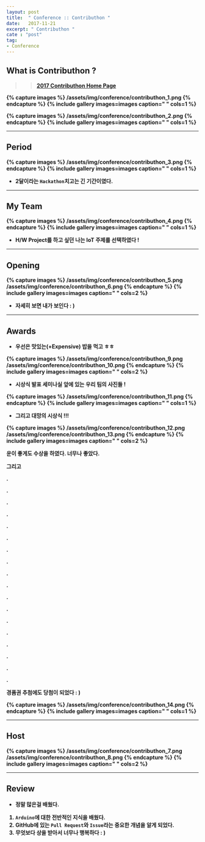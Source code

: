 ```yaml
---
layout: post
title:  " Conference :: Contributhon "
date:   2017-11-21
excerpt: " Contributhon "
cate : "post"
tag:
- Conference
---
```


## What is Contributhon ?

>> <b>[2017 Contributhon Home Page](https://2017.contributhon.kr/)<b>



{% capture images %}
	/assets/img/conference/contributhon_1.png
{% endcapture %}
{% include gallery images=images caption=" " cols=1 %}



{% capture images %}
	/assets/img/conference/contributhon_2.png
{% endcapture %}
{% include gallery images=images caption=" " cols=1 %}

---

## Period

{% capture images %}
	/assets/img/conference/contributhon_3.png
{% endcapture %}
{% include gallery images=images caption=" " cols=1 %}

* 2달이라는 `Hackathon`치고는 긴 기간이였다.

---

## My Team

{% capture images %}
	/assets/img/conference/contributhon_4.png
{% endcapture %}
{% include gallery images=images caption=" " cols=1 %}

* H/W Project를 하고 싶던 나는 IoT 주제를 선택하였다 ! 

---

## Opening

{% capture images %}
	/assets/img/conference/contributhon_5.png
    /assets/img/conference/contributhon_6.png
{% endcapture %}
{% include gallery images=images caption=" " cols=2 %}

* 자세히 보면 내가 보인다  : )

--- 

## Awards 

* 우선은 맛있는(+Expensive) 밥을 먹고 ㅎㅎ

{% capture images %}
	/assets/img/conference/contributhon_9.png
    /assets/img/conference/contributhon_10.png
{% endcapture %}
{% include gallery images=images caption=" " cols=2 %}

* 시상식 발표 세미나실 앞에 있는 우리 팀의 사진들 !

{% capture images %}
	/assets/img/conference/contributhon_11.png
{% endcapture %}
{% include gallery images=images caption=" " cols=1 %}

* 그리고 대망의 시상식 !!!

{% capture images %}
	/assets/img/conference/contributhon_12.png
    /assets/img/conference/contributhon_13.png
{% endcapture %}
{% include gallery images=images caption=" " cols=2 %}

운이 좋게도 수상을 하였다. 너무나 좋았다.

그리고 

.

.

.

.

.

.

.

.

.

.

.

.

.

.

.

.

.

.


경품권 추첨에도 당첨이 되었다 : )

{% capture images %}
	/assets/img/conference/contributhon_14.png
{% endcapture %}
{% include gallery images=images caption=" " cols=1 %}

---
## Host

{% capture images %}
	/assets/img/conference/contributhon_7.png
    /assets/img/conference/contributhon_8.png
{% endcapture %}
{% include gallery images=images caption=" " cols=2 %}

---


## Review

* 정말 많은걸 배웠다.

1. `Arduino`에 대한 전반적인 지식을 배웠다.
2. GitHub에 있는 `Pull Request`와 `Issue`라는 중요한 개념을 알게 되었다.
3. 무엇보다 상을 받아서 너무나 행복하다 : )